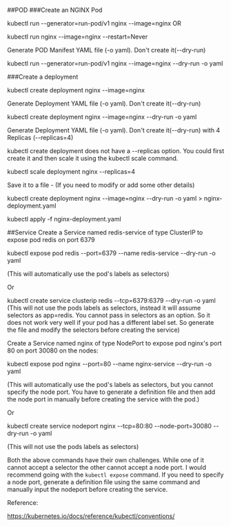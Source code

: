 ##POD
###Create an NGINX Pod

kubectl run --generator=run-pod/v1 nginx --image=nginx OR

kubectl run nginx --image=nginx --restart=Never



Generate POD Manifest YAML file (-o yaml). Don't create it(--dry-run)

kubectl run --generator=run-pod/v1 nginx --image=nginx --dry-run -o yaml



###Create a deployment

kubectl create deployment nginx --image=nginx



Generate Deployment YAML file (-o yaml). Don't create it(--dry-run)

kubectl create deployment nginx --image=nginx --dry-run -o yaml



Generate Deployment YAML file (-o yaml). Don't create it(--dry-run) with 4 Replicas (--replicas=4)

kubectl create deployment does not have a --replicas option. You could first create it and then scale it using the kubectl scale command.

kubectl scale deployment nginx --replicas=4



Save it to a file - (If you need to modify or add some other details)

kubectl create deployment nginx --image=nginx --dry-run -o yaml > nginx-deployment.yaml

kubectl apply -f nginx-deployment.yaml


##Service
Create a Service named redis-service of type ClusterIP to expose pod redis on port 6379

kubectl expose pod redis --port=6379 --name redis-service --dry-run -o yaml

(This will automatically use the pod's labels as selectors)

Or

kubectl create service clusterip redis --tcp=6379:6379 --dry-run -o yaml (This will not use the pods labels as selectors, instead it will assume selectors as app=redis. You cannot pass in selectors as an option. So it does not work very well if your pod has a different label set. So generate the file and modify the selectors before creating the service)



Create a Service named nginx of type NodePort to expose pod nginx's port 80 on port 30080 on the nodes:

kubectl expose pod nginx --port=80 --name nginx-service --dry-run -o yaml

(This will automatically use the pod's labels as selectors, but you cannot specify the node port. You have to generate a definition file and then add the node port in manually before creating the service with the pod.)

Or

kubectl create service nodeport nginx --tcp=80:80 --node-port=30080 --dry-run -o yaml

(This will not use the pods labels as selectors)

Both the above commands have their own challenges. While one of it cannot accept a selector the other cannot accept a node port. I would recommend going with the `kubectl expose` command. If you need to specify a node port, generate a definition file using the same command and manually input the nodeport before creating the service.



Reference:

https://kubernetes.io/docs/reference/kubectl/conventions/